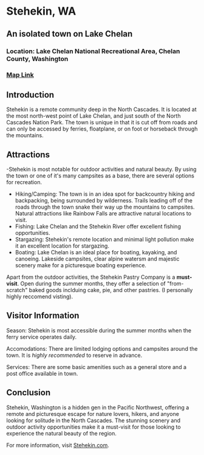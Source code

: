 # Stehekin, WA
## An isolated town on Lake Chelan
### Location: Lake Chelan National Recreational Area, Chelan County, Washington
### [Map Link](https://maps.app.goo.gl/jJJxpM4Fzs5Lv4xKA)

## Introduction
Stehekin is a remote community deep in the North Cascades. It is located at the most north-west point of Lake Chelan, and just south of the North Cascades Nation Park. The town is unique in that it is cut off from roads and can only be accessed by ferries, floatplane, or on foot or horseback through the mountains.

## Attractions
-Stehekin is most notable for outdoor activities and natural beauty. By using the town or one of it's many campsites as a base, there are several options for recreation.
- Hiking/Camping: The town is in an idea spot for backcountry hiking and backpacking, being surrounded by wilderness. Trails leading off of the roads through the town snake their way up the mountains to campsites. Natural attractions like Rainbow Falls are attractive natural locations to visit.
- Fishing: Lake Chelan and the Stehekin River offer excellent fishing opportunities. 
- Stargazing: Stehekin's remote location and minimal light pollution make it an excellent location for stargazing.
- Boating: Lake Chelan is an ideal place for boating, kayaking, and canoeing. Lakeside campsites, clear alpine watersm and majestic scenery make for a picturesque boating experience.

Apart from the outdoor activities, the Stehekin Pastry Company is a **must-visit**. Open during the summer months, they offer a selection of "from-scratch" baked goods inclduing cake, pie, and other pastries. (I personally highly reccomend visting).

## Visitor Information
Season: Stehekin is most accessible during the summer months when the ferry service operates daily.

Accomodations: There are limited lodging options and campsites around the town. It is _highly recommended_ to reserve in advance.

Services: There are some basic amenities such as a general store and a post office available in town.

## Conclusion
Stehekin, Washington is a hidden gen in the Pacific Northwest, offering a remote and picturesque escape for nature lovers, hikers, and anyone looking for solitude in the North Cascades. The stunning scenery and outdoor activity opportunities make it a must-visit for those looking to experience the natural beauty of the region.

For more information, visit [Stehekin.com](https://stehekin.com/).